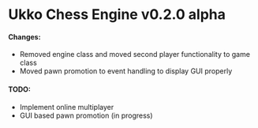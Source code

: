 # Ukko Chess Engine v0.2.0 alpha

#### Changes:
- Removed engine class and moved second player functionality to game class
- Moved pawn promotion to event handling to display GUI properly

#### TODO:
- Implement online multiplayer
- GUI based pawn promotion (in progress)